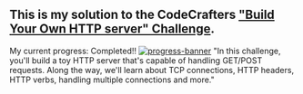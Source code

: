 
## This is my solution to the CodeCrafters ["Build Your Own HTTP server" Challenge](https://app.codecrafters.io/courses/http-server/overview).

My current progress: Completed!!
[![progress-banner](https://backend.codecrafters.io/progress/http-server/eb476390-c0d6-49ae-a4ad-41743604cc21)](https://app.codecrafters.io/users/codecrafters-bot?r=2qF)
"In this challenge, you'll build a toy HTTP server that's capable of handling GET/POST requests. Along the way, we'll learn about TCP connections, HTTP headers, HTTP verbs, handling multiple connections and more."
